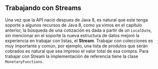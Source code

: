 ## Trabajando con Streams

Una vez que la API nació despues de Java 8, es natural que este tenga soporte a algunos recursos de Java 8, como ya vimos en el capítulo anterior, la búsqueda de una cotización es dada a partir de un ```LocalDate```, sin mencionar en el soporte la nueva estructura de datos mejoró la experiencia en trabajar con listas, el **Stream**. Trabajar con colecciones es muy importante y común, por ejemplo, una lista de produtos que serán cobrados es natural que sea impreso el valor total de esa compra. Para trabajar con Stream la implementación de referencia tiene la clase ```MonetaryFunctions```.

